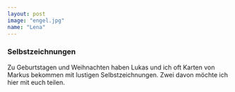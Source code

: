 ```yaml
---
layout: post
image: "engel.jpg"
name: "Lena"
---
```


### Selbstzeichnungen

Zu Geburtstagen und Weihnachten haben Lukas und ich oft Karten von Markus bekommen mit lustigen Selbstzeichnungen. Zwei davon möchte ich hier mit euch teilen.
